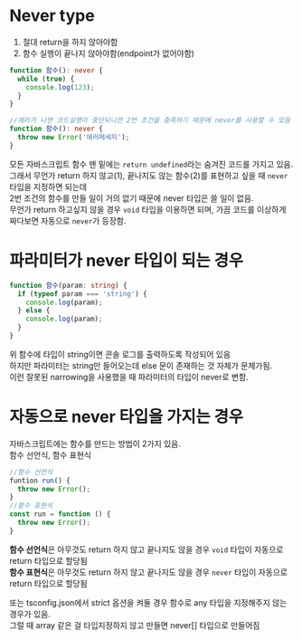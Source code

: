 # Never type

1. 절대 return을 하지 않아야함
2. 함수 실행이 끝나지 않아야함(endpoint가 없어야함)

```typescript
function 함수(): never {
  while (true) {
    console.log(123);
  }
}

//에러가 나면 코드실행이 중단되니깐 2번 조건을 충족하기 때문에 never를 사용할 수 있음
function 함수(): never {
  throw new Error('에러메세지');
}
```

모든 자바스크립트 함수 맨 밑에는 `return undefined`라는 숨겨진 코드를 가지고 있음.  
그래서 무언가 return 하지 않고(1), 끝나지도 않는 함수(2)를 표현하고 싶을 때 `never` 타입을 지정하면 되는데  
2번 조건의 함수를 만들 일이 거의 없기 때문에 never 타입은 쓸 일이 없음.  
무언가 return 하고싶지 않을 경우 `void` 타입을 이용하면 되며, 가끔 코드를 이상하게 짜다보면 자동으로 `never`가 등장함.

# 파라미터가 never 타입이 되는 경우

```typescript
function 함수(param: string) {
  if (typeof param === 'string') {
    console.log(param);
  } else {
    console.log(param);
  }
}
```

위 함수에 타입이 string이면 콘솔 로그를 출력하도록 작성되어 있음  
하지만 파라미터는 string만 들어오는데 else 문이 존재하는 것 자체가 문제가됨.  
이런 잘못된 narrowing을 사용했을 때 파라미터의 타입이 never로 변함.

# 자동으로 never 타입을 가지는 경우

자바스크립트에는 함수를 만드는 방법이 2가지 있음.  
함수 선언식, 함수 표현식

```typescript
//함수 선언식
funtion run() {
  throw new Error();
}
//함수 표현식
const run = function () {
  throw new Error();
}
```

**함수 선언식**은 아무것도 return 하지 않고 끝나지도 않을 경우 `void` 타입이 자동으로 return 타입으로 할당됨  
**함수 표현식**은 아무것도 return 하지 않고 끝나지도 않을 경우 `never` 타입이 자동으로 return 타입으로 할당됨

또는 tsconfig.json에서 strict 옵션을 켜둘 경우 함수로 any 타입을 지정해주지 않는 경우가 있음.  
그럴 때 array 같은 걸 타입지정하지 않고 만들면 never[] 타입으로 만들어짐
